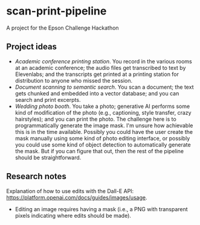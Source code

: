 # scan-print-pipeline

A project for the Epson Challenge Hackathon

## Project ideas

- *Academic conference printing station*. You record in the various rooms at an academic conference; the audio files get transcribed to text by Elevenlabs; and the transcripts get printed at a printing station for distribution to anyone who missed the session.
- *Document scanning to semantic search*. You scan a document; the text gets chunked and embedded into a vector database; and you can search and print excerpts.
- *Wedding photo booth*. You take a photo; generative AI performs some kind of modification of the photo (e.g., captioning, style transfer, crazy hairstyles); and you can print the photo. The challenge here is to programmatically generate the image mask. I'm unsure how achievable this is in the time available. Possibly you could have the user create the mask manually using some kind of photo editing interface, or possibly you could use some kind of object detection to automatically generate the mask. But if you can figure that out, then the rest of the pipeline should be straightforward.

## Research notes

Explanation of how to use edits with the Dall-E API: https://platform.openai.com/docs/guides/images/usage.

- Editing an image requires having a mask (i.e., a PNG with transparent pixels indicating where edits should be made). 
